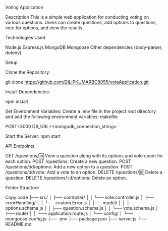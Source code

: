 Voting Application

Description
This is a simple web application for conducting voting on various questions. Users can create questions, add options to questions, vote for options, and view the results.

Technologies Used

Node.js
Express.js
MongoDB
Mongoose
Other dependencies (body-parser, dotenv)

Setup

Clone the Repository:

git clone https://github.com/DILIPKUMARBC8055/voteApplication.git

Install Dependencies:

npm install

Set Environment Variables:
Create a .env file in the project root directory and add the following environment variables:
makefile

PORT=3000
DB_URL=<mongodb_connection_string>

Start the Server:
npm start

API Endpoints

GET /questions/:id: View a question along with its options and vote count for each option.
POST /questions: Create a new question.
POST /questions/:id/options: Add a new option to a question.
POST /questions/:id/vote: Add a vote to an option.
DELETE /questions/:id: Delete a question.
DELETE /questions/:id/options: Delete an option.

Folder Structure

Copy code
├── src/
│ ├── controller/
│ │ └── vote.controller.js
│ ├── errorHandling/
│ │ └── custom.Error.js
│ ├── model/
│ │ ├── options.schema.js
│ │ ├── question.schema.js
│ │ └── vote.schema.js
│ ├── route/
│ │ └── application.route.js
│ └── config/
│ └── mongoose.config.js
├── .env
├── package.json
├── server.js
└── README.md
